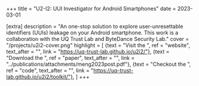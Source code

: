 +++
title = "U2-I2: UUI Investigator for Android Smartphones"
date = 2023-03-01

[extra]
description = "An one-stop solution to explore user-unresettable identifiers (UUIs) leakage on your Android smartphone. This work is a collaboration with the UQ Trust Lab and ByteDance Security Lab."
cover = "/projects/u2i2-cover.png"
highlight = [
    {text = "Visit the ", ref = "website", text_after = "", link = "https://uq-trust-lab.github.io/u2i2/"},
    {text = "Download the ", ref = "paper", text_after = "", link = "../publications/attachments/meng2023post.pdf"},
    {text = "Checkout the ", ref = "code", text_after = "", link = "https://uq-trust-lab.github.io/u2i2/toolkit/"},
]
+++